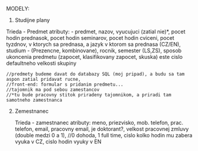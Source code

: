 MODELY:

1) Studijne plany
  
  Trieda - Predmet
    atributy: - predmet, nazov, vyucujuci (zatial nie)*, pocet hodin prednasok, pocet hodin seminarov, pocet hodin cviceni, pocet tyzdnov, v ktorych sa prednasa, a jazyk v ktorom sa prednasa (CZ/EN), studium - (Prezencne, kombinovane), rocnik, semester (LS,ZS), sposob ukoncenia predmetu (zapocet, klasifikovany zapocet, skuska) este cislo defaultneho velkosti skupiny
    
    //predmety budeme davat do databazy SQL (moj pripad), a budu sa tam aspon zatial pridavat rucne, 
    //front-end: formular s pridanim predmetu...
    //tajomnik ma pod sebou zamestancov
    //*tu bude pracovny stitok priradeny tajomnikom, a priradi tam samotneho zamestnanca
    
2) Zemestnanec    
    
    Trieda - zamestnanec
      atributy: meno, priezvisko, mob. telefon, prac. telefon, email, pracovny email, je doktorant?, velkost pracovnej zmluvy (double medzi 0 a 1), //0 dohoda, 1 full time, cislo kolko hodin mu zabera vyuka v CZ, cislo hodin vyuky v EN
